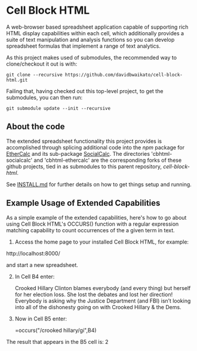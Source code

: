 # Cell Block HTML

A web-browser based spreadsheet application capable of supporting rich
HTML display capabilities within each cell, which additionally
provides a suite of text manipulation and analysis functions so you
can develop spreadsheet formulas that implement a range of
text analytics.

As this project makes used of submodules, the recommended way to
clone/checkout it out is with:

    git clone --recursive https://github.com/davidbwaikato/cell-block-html.git

Failing that, having checked out this top-level project, to get
the submodules, you can then run:

    git submodule update --init --recursive

## About the code

The extended spreadsheet functionality this project provides is
accomplished through splicing additional code into the _npm_ package
for [EtherCalc] and its sub-package [SocialCalc].  The directories
'cbhtml-socialcalc' and 'cbhtml-ethercalc' are the corresponding forks
of these github projects, tied in as submodules to this parent
repository, _cell-block-html_.

See [INSTALL.md] for further details on how to get things
setup and running.


## Example Usage of Extended Capabilities

As a simple example of the extended capabilities, here's how to go
about using Cell Block HTML's OCCURS() function with a regular
expression matching capability to count occurrences of the a given
term in text.

1. Access the home page to your installed Cell Block HTML, for example:

  http://localhost:8000/

and start a new spreadsheet.

2. In Cell B4 enter:

    Crooked Hillary Clinton blames everybody (and every thing) but herself for her election loss. She lost the debates and lost her direction! Everybody is asking why the Justice Department (and FBI) isn’t looking into all of the dishonesty going on with Crooked Hillary & the Dems.
  
3. Now in Cell B5 enter:

    =occurs("/crooked hillary/gi",B4)

The result that appears in the B5 cell is:
    2
    

[EtherCalc]: https://github.com/audreyt/ethercalc
[SocialCalc]: https://github.com/marcelklehr/socialcalc

[INSTALL.md]: ./INSTALL.md


